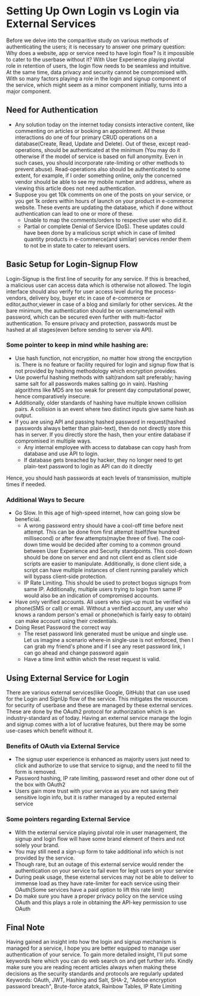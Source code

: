 # Setting Up Own Login vs Login via External Services

Before we delve into the comparitive study on various methods of authenticating the users; it is necessary to answer one primary question: Why does a website, app or service need to have login flow? Is it impossible to cater to the userbase without it? With User Experience playing pivotal role in retention of users, the login flow needs to be seamless and intuitive. At the same time, data privacy and security cannot be compromised with. With so many factors playing a role in the login and signup component of the service, which might seem as a minor component initially, turns into a major component.

## Need for Authentication
* Any solution today on the internet today consists interactive content, like commenting on articles or booking an appointment. All these interactions do one of four primary CRUD operations on a database(Create, Read, Update and Delete). Out of these, except read-operations, should be authenticated at the minimum (You may do it otherwise if the model of service is based on full anonymity. Even in such cases, you should incorporate rate-limiting or other methods to prevent abuse). Read-operations also should be authenticated to some extent, for example, if I order something online, only the concerned vendor should be able to see my mobile number and address, where as viewing this article does not need authentication.
* Suppose you get 10k comments on one of the posts on your service, or you get 1k orders within hours of launch on your product in e-commerce website. These events are updating the database, which if done without authentication can lead to one or more of these.
  * Unable to map the comments/orders to respective user who did it.
  * Partial or complete Denial of Service (DoS). These updates could have been done by a malicious script which in case of limited quantity products in e-commerce(and similar) services render them to not be in state to cater to relevant users.
  
## Basic Setup for Login-Signup Flow
 Login-Signup is the first line of security for any service. If this is breached, a malicious user can access data which is otherwise not allowed. The login interface should also verify for user access level during the process- vendors, delivery boy, buyer etc in case of e-commerce or editor,author,viewer in case of a blog and similarly for other services. At the bare minimum, the authentication should be on username/email with password, which can be secured even further with multi-factor authentication. To ensure privacy and protection, passwords must be hashed at all stages(even before sending to server via API). 
 
### Some pointer to keep in mind while hashing are: 
* Use hash function, not encryption, no matter how strong the encrpytion is. There is no feature or facility required for login and signup flow that is not provided by hashing methodology which encryption provides.
* Use powerful hashing methods with salt(random salt preferably; having same salt for all passwords makes salting go in vain). Hashing algorithms like MD5 are too weak for present day computational power, hence comparatively insecure.
* Additionally, older standards of hashing have multiple known collision pairs. A collision is an event where two distinct inputs give same hash as output. 
* If you are using API and passing hashed password in request(hashed passwords always better than plain-text), then do not directly store this has in server. If you directly store the hash, then your entire database if compromised in multiple ways.  
  * Any internal employee with access to database can copy hash from database and use API to login.
  * If database gets breached by hacker, they no longer need to get plain-text password to login as API can do it directly
 
 Hence, you should hash passwords at each levels of transmission, multiple times if needed.

### Additional Ways to Secure
* Go Slow. In this age of high-speed internet, how can going slow be beneficial.
  * A wrong password entry should have a cool-off time before next attempt. This can be done from first attempt itself(few hundred millisecond) or after few attempts(maybe three of five). The cool-down time would be decided after coming to a common ground between User Experience and Security standpoints. This cool-down should be done on server end and not client end as client side scripts are easier to manipulate. Additionally, is done client side, a script can have multiple instances of client running parallely which will bypass client-side protection.
  * IP Rate Limiting. This should be used to protect bogus signups from same IP. Additionally, multiple users trying to login from same IP would also be an indication of compromised accounts.
* Have only verified accounts. All users who sign-up must be verified via phone(SMS or call) or email. Without a verified account, any user who knows a random person's email or phone(which is fairly easy to obtain) can make account using their credentials.
* Doing Reset Password the correct way
  * The reset password link generated must be unique and single use. Let us imagine a scenario where-in single-use is not enforced, then I can grab my friend's phone and if I see any reset password link, I can go ahead and change password again
  * Have a time limit within which the reset request is valid.

## Using External Service for Login
There are various external services(like Google, GitHub) that can use used for the Login and SignUp flow of the service. This mitigates the resources for security of userbase and these are managed by these external services. These are done by the OAuth2 protocol for authorization which is an industry-standard as of today. Having an external service manage the login and signup comes with a lot of lucrative features, but there may be some use-cases which benefit without it. 

### Benefits of OAuth via External Service
* The signup user experience is enhanced as majority users just need to click and authorize to use that service to signup, and the need to fill the form is removed.
* Password hashing, IP rate limiting, password reset and other done out of the box with OAuth2
* Users gain more trust with your service as you are not saving their sensitive login info, but it is rather managed by a reputed external service

### Some pointers regarding External Service
* With the external service playing pivotal role in user management, the signup and login flow will have some brand element of theirs and not solely your brand. 
* You may still need a sign-up form to take additional info which is not provided by the service.
* Though rare, but an outage of this external service would render the authentication on your service to fail even for legit users on your service
* During peak usage, these external services may not be able to deliver to immense load as they have rate-limiter for each service using their OAuth(Some services have a paid option to lift this rate limit)
* Do make sure you have a proper privacy policy on the service using OAuth and this plays a role in obtaining the API-key permission to use OAuth

## Final Note
Having gained an insight into how the login and signup mechanism is managed for a service, I hope you are better equipped to manage user authentication of your service. To gain more detailed insight, I'll put some keywords here which you can do web search on and get further info. Kindly make sure you are reading recent articles always when making these decisions as the security standards and protocols are regularly updated
Keywords: OAuth, JWT, Hashing and Salt, SHA-2, "Adobe encryption password breach", Brute-force atatck, Rainbow Tables, IP Rate Limiting
